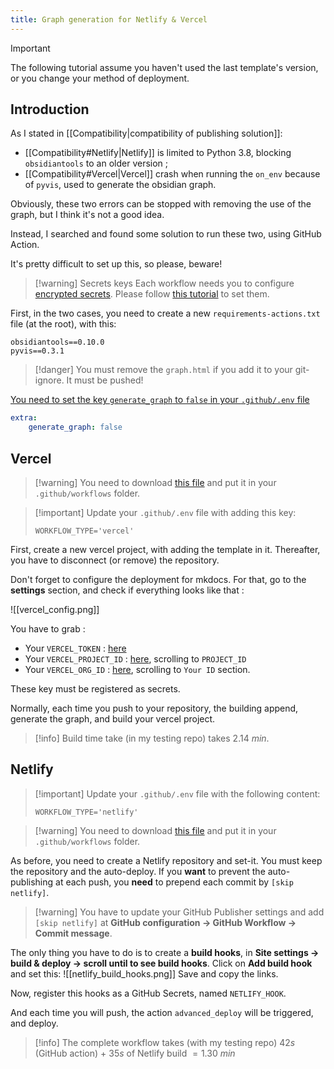 ```yaml
---
title: Graph generation for Netlify & Vercel
---
```


> [!IMPORTANT]
> The following tutorial assume you haven't used the last template's version, or you change your method of deployment.

## Introduction

As I stated in [[Compatibility|compatibility of publishing solution]]:
- [[Compatibility#Netlify|Netlify]] is limited to Python 3.8, blocking `obsidiantools` to an older version ;
- [[Compatibility#Vercel|Vercel]] crash when running the `on_env` because of `pyvis`, used to generate the obsidian graph.

Obviously, these two errors can be stopped with removing the use of the graph, but I think it's not a good idea.

Instead, I searched and found some solution to run these two, using GitHub Action.

It's pretty difficult to set up this, so please, beware!

> [!warning] Secrets keys
> Each workflow needs you to configure [encrypted secrets](https://docs.github.com/en/actions/security-guides/encrypted-secrets). Please follow [this tutorial](https://docs.github.com/en/actions/security-guides/encrypted-secrets#creating-encrypted-secrets-for-a-repository) to set them.

First, in the two cases, you need to create a new `requirements-actions.txt` file (at the root), with this:

```
obsidiantools==0.10.0
pyvis==0.3.1
```

> [!danger] You must remove the `graph.html` if you add it to your git-ignore. It must be pushed!

[You need to set the key `generate_graph` to `false` in your `.github/.env` file](https://github.com/ObsidianPublisher/mkdocs-template/blob/main/mkdocs.yml#L127)
```yaml
extra:
    generate_graph: false
```


## Vercel

> [!warning] You need to download [this file](https://github.com/ObsidianPublisher/actions/blob/main/template/vercel/deploy.yml) and put it in your `.github/workflows` folder.

> [!important] Update your `.github/.env` file with adding this key:
>
> ```
> WORKFLOW_TYPE='vercel'
> ```

First, create a new vercel project, with adding the template in it. Thereafter, you have to disconnect (or remove) the repository.

Don't forget to configure the deployment for mkdocs. For that, go to the **settings** section, and check if everything looks like that :

![[vercel_config.png]]

You have to grab :
- Your `VERCEL_TOKEN` : [here](https://vercel.com/account/tokens)
- Your `VERCEL_PROJECT_ID` : [here](https://vercel.com/lisandra-dev/test-vercel/settings/general), scrolling to `PROJECT_ID`
- Your `VERCEL_ORG_ID` : [here](https://vercel.com/account), scrolling to `Your ID` section.

These key must be registered as secrets.

Normally, each time you push to your repository, the building append, generate the graph, and build your vercel project.

> [!info] Build time take (in my testing repo) takes $2.14~min$.

## Netlify

> [!important] Update your `.github/.env` file with the following content:
>
> ```
> WORKFLOW_TYPE='netlify'
> ```

> [!warning] You need to download [this file](https://github.com/ObsidianPublisher/actions/blob/main/template/netlify/deploy.yml) and put it in your `.github/workflows` folder.

As before, you need to create a Netlify repository and set-it. You must keep the repository and the auto-deploy.
If you **want** to prevent the auto-publishing at each push, you **need** to prepend each commit by `[skip netlify]`.

> [!warning] You have to update your GitHub Publisher settings and add `[skip netlify]` at **GitHub configuration → GitHub Workflow → Commit message**.

The only thing you have to do is to create a **build hooks**, in **Site settings → build & deploy → scroll until to see build hooks**.
Click on **Add build hook** and set this:
![[netlify_build_hooks.png]]
Save and copy the links.

Now, register this hooks as a GitHub Secrets, named `NETLIFY_HOOK`.

And each time you will push, the action `advanced_deploy` will be triggered, and deploy.

> [!info] The complete workflow takes (with my testing repo) $42s$ (GitHub action) + $35s$ of Netlify build $= 1.30~min$
